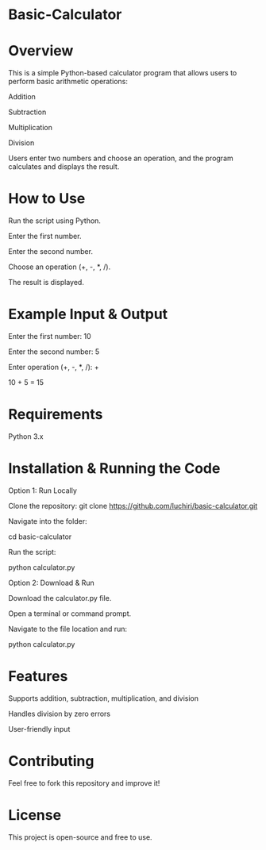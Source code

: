 # Basic-Calculator
# Overview
This is a simple Python-based calculator program that allows users to perform basic arithmetic operations:

Addition

Subtraction

Multiplication

Division

Users enter two numbers and choose an operation, and the program calculates and displays the result.

# How to Use
Run the script using Python.

Enter the first number.

Enter the second number.

Choose an operation (+, -, *, /).

The result is displayed.

# Example Input & Output
Enter the first number: 10  

Enter the second number: 5  

Enter operation (+, -, *, /): + 

10 + 5 = 15

# Requirements
Python 3.x

# Installation & Running the Code
Option 1: Run Locally

Clone the repository:
git clone https://github.com/luchiri/basic-calculator.git

Navigate into the folder:

cd basic-calculator

Run the script:

python calculator.py

Option 2: Download & Run

Download the calculator.py file.

Open a terminal or command prompt.

Navigate to the file location and run:

python calculator.py

# Features
Supports addition, subtraction, multiplication, and division

Handles division by zero errors

User-friendly input

# Contributing
Feel free to fork this repository and improve it! 

# License
This project is open-source and free to use.
